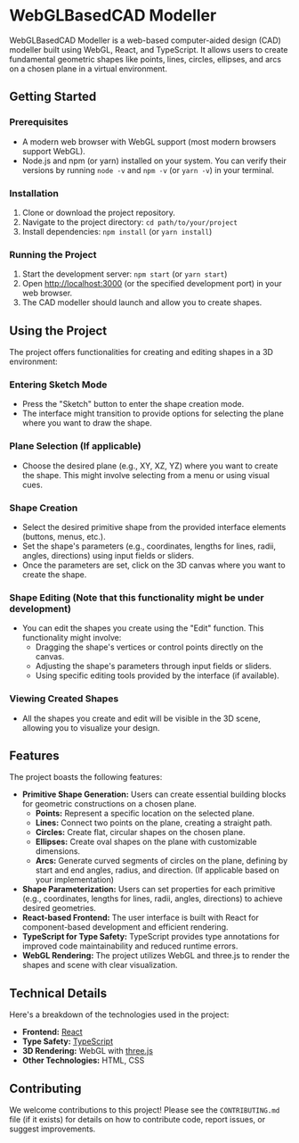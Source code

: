 # WebGLBasedCAD Modeller

WebGLBasedCAD Modeller is a web-based computer-aided design (CAD) modeller built using WebGL, React, and TypeScript. It allows users to create fundamental geometric shapes like points, lines, circles, ellipses, and arcs on a chosen plane in a virtual environment.

## Getting Started

### Prerequisites

- A modern web browser with WebGL support (most modern browsers support WebGL).
- Node.js and npm (or yarn) installed on your system. You can verify their versions by running `node -v` and `npm -v` (or `yarn -v`) in your terminal.

### Installation

1. Clone or download the project repository.
2. Navigate to the project directory: `cd path/to/your/project`
3. Install dependencies: `npm install` (or `yarn install`)

### Running the Project

1. Start the development server: `npm start` (or `yarn start`)
2. Open [http://localhost:3000](http://localhost:3000) (or the specified development port) in your web browser.
3. The CAD modeller should launch and allow you to create shapes.

## Using the Project

The project offers functionalities for creating and editing shapes in a 3D environment:

### Entering Sketch Mode

- Press the "Sketch" button to enter the shape creation mode.
- The interface might transition to provide options for selecting the plane where you want to draw the shape.

### Plane Selection (If applicable)

- Choose the desired plane (e.g., XY, XZ, YZ) where you want to create the shape. This might involve selecting from a menu or using visual cues.

### Shape Creation

- Select the desired primitive shape from the provided interface elements (buttons, menus, etc.).
- Set the shape's parameters (e.g., coordinates, lengths for lines, radii, angles, directions) using input fields or sliders.
- Once the parameters are set, click on the 3D canvas where you want to create the shape.

### Shape Editing (Note that this functionality might be under development)

- You can edit the shapes you create using the "Edit" function. This functionality might involve:
  - Dragging the shape's vertices or control points directly on the canvas.
  - Adjusting the shape's parameters through input fields or sliders.
  - Using specific editing tools provided by the interface (if available).

### Viewing Created Shapes

- All the shapes you create and edit will be visible in the 3D scene, allowing you to visualize your design.

## Features

The project boasts the following features:

- **Primitive Shape Generation:** Users can create essential building blocks for geometric constructions on a chosen plane.
  - **Points:** Represent a specific location on the selected plane.
  - **Lines:** Connect two points on the plane, creating a straight path.
  - **Circles:** Create flat, circular shapes on the chosen plane.
  - **Ellipses:** Create oval shapes on the plane with customizable dimensions.
  - **Arcs:** Generate curved segments of circles on the plane, defining by start and end angles, radius, and direction. (If applicable based on your implementation)
- **Shape Parameterization:** Users can set properties for each primitive (e.g., coordinates, lengths for lines, radii, angles, directions) to achieve desired geometries.
- **React-based Frontend:** The user interface is built with React for component-based development and efficient rendering.
- **TypeScript for Type Safety:** TypeScript provides type annotations for improved code maintainability and reduced runtime errors.
- **WebGL Rendering:** The project utilizes WebGL and three.js to render the shapes and scene with clear visualization.

## Technical Details

Here's a breakdown of the technologies used in the project:

- **Frontend:** [React](https://react.dev/)
- **Type Safety:** [TypeScript](https://www.typescriptlang.org/)
- **3D Rendering:** WebGL with [three.js](https://threejs.org/)
- **Other Technologies:** HTML, CSS

## Contributing

We welcome contributions to this project! Please see the `CONTRIBUTING.md` file (if it exists) for details on how to contribute code, report issues, or suggest improvements.


